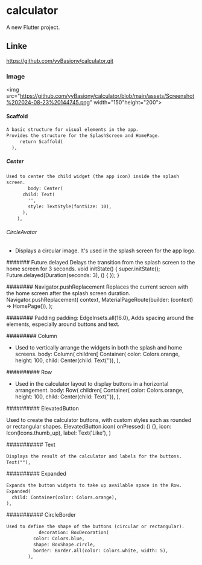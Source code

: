 # calculator

A new Flutter project.
## Linke
https://github.com/yyBasiony/calculator.git
### Image
<img src="https://github.com/yyBasiony/calculator/blob/main/assets/Screenshot%202024-08-23%20144745.png" width="150"height="200">

#### Scaffold

    A basic structure for visual elements in the app.
    Provides the structure for the SplashScreen and HomePage.
         return Scaffold(
      ),

##### Center

    Used to center the child widget (the app icon) inside the splash screen.
            body: Center(
          child: Text(
            '',
            style: TextStyle(fontSize: 10),
          ),
        ),



###### CircleAvatar

  -  Displays a circular image. It's used in the splash screen for the app logo.

####### Future.delayed
      Delays the transition from the splash screen to the home screen for 3 seconds.
        void initState() {
    super.initState();
    Future.delayed(Duration(seconds: 3), () {
    });
  }

######## Navigator.pushReplacement
   Replaces the current screen with the home screen after the splash screen duration.
         Navigator.pushReplacement(
        context,
        MaterialPageRoute(builder: (context) => HomePage()),
      );


 ######## Padding
           padding: EdgeInsets.all(16.0), 
           Adds spacing around the elements, especially around buttons and text.

######### Column

- Used to vertically arrange the widgets in both the splash and home screens.
          body: Column(
          children[
            Container(
              color: Colors.orange,
              height: 100,
              child: Center(child: Text('')),
            ),


########## Row

   - Used in the calculator layout to display buttons in a horizontal arrangement.
             body: Row(
          children[
            Container(
              color: Colors.orange,
              height: 100,
              child: Center(child: Text('')),
            ),


########## ElevatedButton

   Used to create the calculator buttons, with custom styles such as rounded or rectangular shapes.
    ElevatedButton.icon(
  onPressed: () {},
  icon: Icon(Icons.thumb_up),
  label: Text('Like'),
)


########### Text

    Displays the result of the calculator and labels for the buttons.
    Text(""),

########## Expanded

    Expands the button widgets to take up available space in the Row.
    Expanded(
      child: Container(color: Colors.orange),
    ),


########### CircleBorder 

    Used to define the shape of the buttons (circular or rectangular).
                decoration: BoxDecoration(
              color: Colors.blue,
              shape: BoxShape.circle,
              border: Border.all(color: Colors.white, width: 5),
            ),



